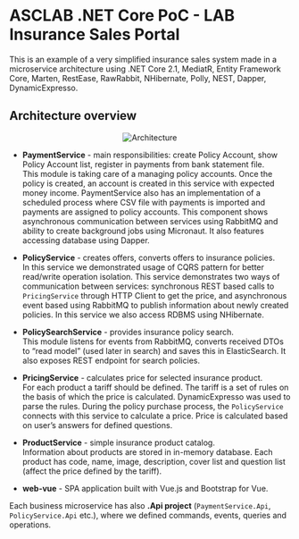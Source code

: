 # ASCLAB .NET Core PoC - LAB Insurance Sales Portal

This is an example of a very simplified insurance sales system made in a microservice architecture using .NET Core 2.1, MediatR, Entity Framework Core, Marten, RestEase, RawRabbit, NHibernate, Polly, NEST, Dapper, DynamicExpresso.

## Architecture overview

<p align="center">
    <img alt="Architecture" src="https://raw.githubusercontent.com/asc-lab/dotnetcore-microservices-poc/master/readme-images/architecture.png" />
</p>

* **PaymentService** - main responsibilities: create Policy Account, show Policy Account list, register in payments from bank statement file. \
This module is taking care of a managing policy accounts. Once the policy is created, an account is created in this service with expected money income.  PaymentService also has an implementation of a scheduled process where CSV file with payments is imported and payments are assigned to policy accounts. This component shows asynchronous communication between services using RabbitMQ and ability to create background jobs using Micronaut. It also features accessing database using Dapper.

* **PolicyService** - creates offers, converts offers to insurance policies. \
In this service we demonstrated usage of CQRS pattern for better read/write operation isolation. This service demonstrates two ways of communication between services: synchronous REST based calls to `PricingService` through HTTP Client to get the price, and asynchronous event based using RabbitMQ to publish information about newly created policies. In this service we also access RDBMS using NHibernate.

* **PolicySearchService** - provides insurance policy search. \
This module listens for events from RabbitMQ, converts received DTOs to “read model” (used later in search) and saves this in ElasticSearch. It also exposes REST endpoint for search policies.

* **PricingService** - calculates price for selected insurance product. \
For each product a tariff should be defined. The tariff is a set of rules on the basis of which the price is calculated. DynamicExpresso was used to parse the rules. During the policy purchase process, the `PolicyService` connects with this service to calculate a price. Price is calculated based on user’s answers for defined questions.

* **ProductService** - simple insurance product catalog. \
Information about products are stored in in-memory database. Each product has code, name, image, description, cover list and question list (affect the price defined by the tariff).

* **web-vue** - SPA application built with Vue.js and Bootstrap for Vue.

Each business microservice has also **.Api project** (`PaymentService.Api`, `PolicyService.Api` etc.), where we defined commands, events, queries and operations.